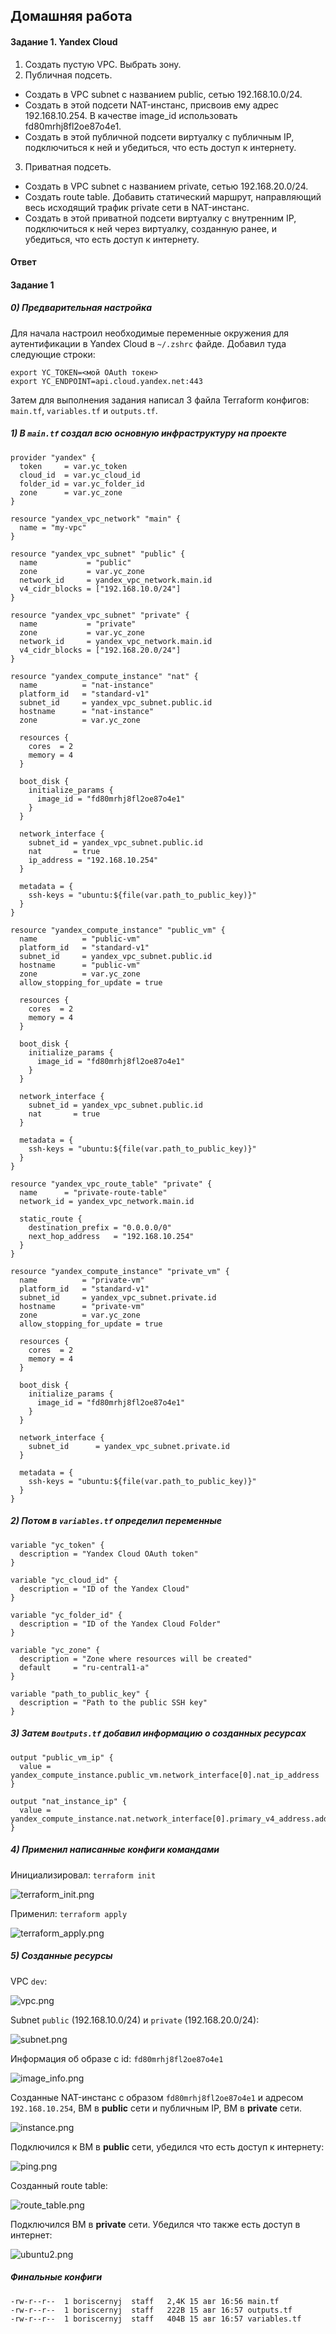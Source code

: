 ## Домашняя работа

#### Задание 1. Yandex Cloud

1) Создать пустую VPC. Выбрать зону.
2) Публичная подсеть.

- Создать в VPC subnet с названием public, сетью 192.168.10.0/24.
- Создать в этой подсети NAT-инстанс, присвоив ему адрес 192.168.10.254. В качестве image_id использовать fd80mrhj8fl2oe87o4e1.
- Создать в этой публичной подсети виртуалку с публичным IP, подключиться к ней и убедиться, что есть доступ к интернету.

3) Приватная подсеть.

- Создать в VPC subnet с названием private, сетью 192.168.20.0/24.
- Создать route table. Добавить статический маршрут, направляющий весь исходящий трафик private сети в NAT-инстанс.
- Создать в этой приватной подсети виртуалку с внутренним IP, подключиться к ней через виртуалку, созданную ранее, и убедиться, что есть доступ к интернету.

#### Ответ

#### Задание 1

##### 0) Предварительная настройка

Для начала настроил необходимые переменные окружения для аутентификации в Yandex Cloud в `~/.zshrc` файде. Добавил туда следующие строки:

```
export YC_TOKEN=<мой OAuth токен>
export YC_ENDPOINT=api.cloud.yandex.net:443
```

Затем для выполнения задания написал 3 файла Terraform конфигов: `main.tf`, `variables.tf` и `outputs.tf`.

##### 1) В `main.tf` создал всю основную инфраструктуру на проекте

```
provider "yandex" {
  token     = var.yc_token
  cloud_id  = var.yc_cloud_id
  folder_id = var.yc_folder_id
  zone      = var.yc_zone
}

resource "yandex_vpc_network" "main" {
  name = "my-vpc"
}

resource "yandex_vpc_subnet" "public" {
  name           = "public"
  zone           = var.yc_zone
  network_id     = yandex_vpc_network.main.id
  v4_cidr_blocks = ["192.168.10.0/24"]
}

resource "yandex_vpc_subnet" "private" {
  name           = "private"
  zone           = var.yc_zone
  network_id     = yandex_vpc_network.main.id
  v4_cidr_blocks = ["192.168.20.0/24"]
}

resource "yandex_compute_instance" "nat" {
  name          = "nat-instance"
  platform_id   = "standard-v1"
  subnet_id     = yandex_vpc_subnet.public.id
  hostname      = "nat-instance"
  zone          = var.yc_zone
  
  resources {
    cores  = 2
    memory = 4
  }

  boot_disk {
    initialize_params {
      image_id = "fd80mrhj8fl2oe87o4e1"
    }
  }

  network_interface {
    subnet_id = yandex_vpc_subnet.public.id
    nat       = true
    ip_address = "192.168.10.254"
  }

  metadata = {
    ssh-keys = "ubuntu:${file(var.path_to_public_key)}"
  }
}

resource "yandex_compute_instance" "public_vm" {
  name          = "public-vm"
  platform_id   = "standard-v1"
  subnet_id     = yandex_vpc_subnet.public.id
  hostname      = "public-vm"
  zone          = var.yc_zone
  allow_stopping_for_update = true
  
  resources {
    cores  = 2
    memory = 4
  }

  boot_disk {
    initialize_params {
      image_id = "fd80mrhj8fl2oe87o4e1"
    }
  }

  network_interface {
    subnet_id = yandex_vpc_subnet.public.id
    nat       = true
  }

  metadata = {
    ssh-keys = "ubuntu:${file(var.path_to_public_key)}"
  }
}

resource "yandex_vpc_route_table" "private" {
  name      = "private-route-table"
  network_id = yandex_vpc_network.main.id

  static_route {
    destination_prefix = "0.0.0.0/0"
    next_hop_address   = "192.168.10.254"
  }
}

resource "yandex_compute_instance" "private_vm" {
  name          = "private-vm"
  platform_id   = "standard-v1"
  subnet_id     = yandex_vpc_subnet.private.id
  hostname      = "private-vm"
  zone          = var.yc_zone
  allow_stopping_for_update = true
  
  resources {
    cores  = 2
    memory = 4
  }

  boot_disk {
    initialize_params {
      image_id = "fd80mrhj8fl2oe87o4e1"
    }
  }

  network_interface {
    subnet_id      = yandex_vpc_subnet.private.id
  }

  metadata = {
    ssh-keys = "ubuntu:${file(var.path_to_public_key)}"
  }
}
```

##### 2) Потом в `variables.tf` определил переменные

```
variable "yc_token" {
  description = "Yandex Cloud OAuth token"
}

variable "yc_cloud_id" {
  description = "ID of the Yandex Cloud"
}

variable "yc_folder_id" {
  description = "ID of the Yandex Cloud Folder"
}

variable "yc_zone" {
  description = "Zone where resources will be created"
  default     = "ru-central1-a"
}

variable "path_to_public_key" {
  description = "Path to the public SSH key"
}
```

##### 3) Затем в`outputs.tf` добавил информацию о созданных ресурсах

```
output "public_vm_ip" {
  value = yandex_compute_instance.public_vm.network_interface[0].nat_ip_address
}

output "nat_instance_ip" {
  value = yandex_compute_instance.nat.network_interface[0].primary_v4_address.address
}
```

##### 4) Применил написанные конфиги командами

Инициализировал: `terraform init`

![terraform_init.png](screenshots/terraform_init.png)

Применил: `terraform apply`

![terraform_apply.png](screenshots/terraform_apply.png)

##### 5) Созданные ресурсы

VPC `dev`:

![vpc.png](screenshots/vpc.png)

Subnet `public` (192.168.10.0/24) и `private` (192.168.20.0/24):

![subnet.png](screenshots/subnet.png)

Информация об образе с id: `fd80mrhj8fl2oe87o4e1`

![image_info.png](screenshots/image_info.png)

Созданные NAT-инстанс c образом `fd80mrhj8fl2oe87o4e1` и адресом `192.168.10.254`, ВМ в **public** сети и публичным IP, ВМ в **private** сети.

![instance.png](screenshots/instance.png)

Подключился к ВМ в **public** сети, убедился что есть доступ к интернету:

![ping.png](screenshots/ping.png)

Созданный route table:

![route_table.png](screenshots/route_table.png)

Подключился ВМ в **private** сети. Убедился что также есть доступ в интернет:

![ubuntu2.png](screenshots/ubuntu2.png)

##### Финальные конфиги

```
-rw-r--r--  1 boriscernyj  staff   2,4K 15 авг 16:56 main.tf
-rw-r--r--  1 boriscernyj  staff   222B 15 авг 16:57 outputs.tf
-rw-r--r--  1 boriscernyj  staff   404B 15 авг 16:57 variables.tf
```
